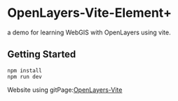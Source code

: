 # OpenLayers-Vite-Element+

a demo for learning WebGIS with OpenLayers using vite.

## Getting Started

```
npm install
npm run dev
```

 Website using gitPage:[OpenLayers-Vite](https://lesmorts.github.io/)
